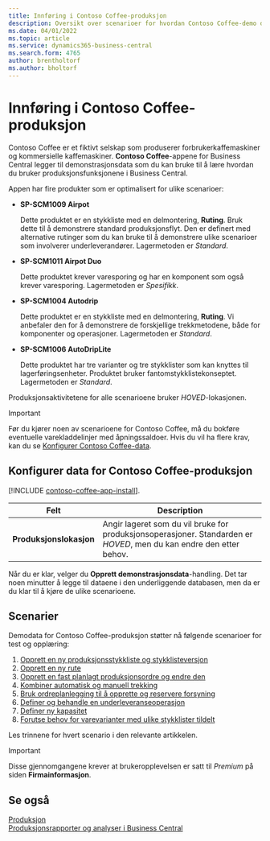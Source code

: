 ```yaml
---
title: Innføring i Contoso Coffee-produksjon
description: Oversikt over scenarioer for hvordan Contoso Coffee-demo data kan hjelpe deg å lære hvordan du bruker produksjonsfunksjonene i Business Central.
ms.date: 04/01/2022
ms.topic: article
ms.service: dynamics365-business-central
ms.search.form: 4765
author: brentholtorf
ms.author: bholtorf
---
```


# Innføring i Contoso Coffee-produksjon

Contoso Coffee er et fiktivt selskap som produserer forbrukerkaffemaskiner og kommersielle kaffemaskiner. **Contoso Coffee**-appene for Business Central legger til demonstrasjonsdata som du kan bruke til å lære hvordan du bruker produksjonsfunksjonene i Business Central.  

Appen har fire produkter som er optimalisert for ulike scenarioer:

- **SP-SCM1009 Airpot**  

  Dette produktet er en stykkliste med en delmontering, **Ruting**. Bruk dette til å demonstrere standard produksjonsflyt. Den er definert med alternative rutinger som du kan bruke til å demonstrere ulike scenarioer som involverer underleverandører. Lagermetoden er *Standard*.  

- **SP-SCM1011 Airpot Duo**  

  Dette produktet krever varesporing og har en komponent som også krever varesporing. Lagermetoden er *Spesifikk*.  

- **SP-SCM1004 Autodrip**  

  Dette produktet er en stykkliste med en delmontering, **Ruting**. Vi anbefaler den for å demonstrere de forskjellige trekkmetodene, både for komponenter og operasjoner. Lagermetoden er *Standard*.

- **SP-SCM1006 AutoDripLite**

  Dette produktet har tre varianter og tre stykklister som kan knyttes til lagerføringsenheter. Produktet bruker fantomstykklistekonseptet. Lagermetoden er *Standard*.

Produksjonsaktivitetene for alle scenarioene bruker *HOVED*-lokasjonen.  

> [!IMPORTANT]
> Før du kjører noen av scenarioene for Contoso Coffee, må du bokføre eventuelle varekladdelinjer med åpningssaldoer. Hvis du vil ha flere krav, kan du se [Konfigurer Contoso Coffee-data](#set-up-contoso-coffee-manufacturing-data).

## Konfigurer data for Contoso Coffee-produksjon

[!INCLUDE [contoso-coffee-app-install](../contoso-coffee-app-install.md)].

|Felt  |Description  |
|---------|---------|
|**Produksjonslokasjon** |Angir lageret som du vil bruke for produksjonsoperasjoner. Standarden er *HOVED*, men du kan endre den etter behov.|


Når du er klar, velger du **Opprett demonstrasjonsdata**-handling. Det tar noen minutter å legge til dataene i den underliggende databasen, men da er du klar til å kjøre de ulike scenarioene.  

## Scenarier

Demodata for Contoso Coffee-produksjon støtter nå følgende scenarioer for test og opplæring:

1. [Opprett en ny produksjonsstykkliste og stykklisteversjon](create-new-production-bom-version.md)  
2. [Opprett en ny rute](create-new-routing.md)  
3. [Opprett en fast planlagt produksjonsordre og endre den](create-firm-planned-production-order-change.md)  
4. [Kombiner automatisk og manuell trekking](combine-automatic-manual-flushing.md)  
5. [Bruk ordreplanlegging til å opprette og reservere forsyning](order-planning-create-reserve-supply.md)  
6. [Definer og behandle en underleveranseoperasjon](set-up-process-subcontracting-operation.md)  
7. [Definer ny kapasitet](set-up-new-capacity.md)  
8. [Forutse behov for varevarianter med ulike stykklister tildelt](variants.md)  

Les trinnene for hvert scenario i den relevante artikkelen.  

> [!IMPORTANT]
> Disse gjennomgangene krever at brukeropplevelsen er satt til *Premium* på siden **Firmainformasjon**.

## Se også

[Produksjon](../../production-manage-manufacturing.md)  
[Produksjonsrapporter og analyser i Business Central](../../production-reports.md)  
